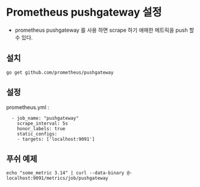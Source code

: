 # Prometheus pushgateway 설정 

- prometheus pushgateway 를 사용 하면 scrape 하기 애매한 메트릭을 push 할 수 있다. 

## 설치 
```
go get github.com/prometheus/pushgateway
```
    
## 설정

prometheus.yml : 
``` 
  - job_name: "pushgateway"
    scrape_interval: 5s
    honor_labels: true
    static_configs:
    - targets: ['localhost:9091']
```

## 푸쉬 예제 

```
echo "some_metric 3.14" | curl --data-binary @- localhost:9091/metrics/job/pushgateway
```

